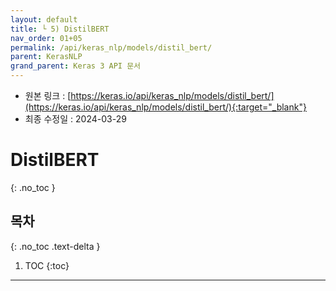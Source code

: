 ```yaml
---
layout: default
title: └ 5) DistilBERT
nav_order: 01+05
permalink: /api/keras_nlp/models/distil_bert/
parent: KerasNLP
grand_parent: Keras 3 API 문서
---
```


* 원본 링크 : [https://keras.io/api/keras_nlp/models/distil_bert/](https://keras.io/api/keras_nlp/models/distil_bert/){:target="_blank"}
* 최종 수정일 : 2024-03-29

# DistilBERT
{: .no_toc }

## 목차
{: .no_toc .text-delta }

1. TOC
{:toc}

---
